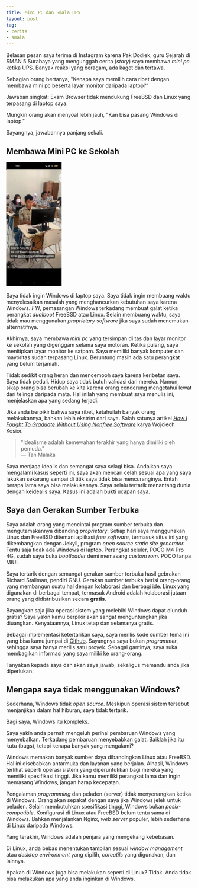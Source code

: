```yaml
---
title: Mini PC dan Smala UPS
layout: post
tag: 
- cerita
- smala
---
```


Belasan pesan saya terima di Instagram karena Pak Dodiek, guru Sejarah di SMAN 5 Surabaya yang mengunggah cerita (_story_) saya membawa _mini pc_ ketika UPS. Banyak reaksi yang beragam, ada kaget dan tertawa.

Sebagian orang bertanya, "Kenapa saya memilih cara ribet dengan membawa mini pc beserta layar monitor daripada laptop?"

Jawaban singkat: Exam Browser tidak mendukung FreeBSD dan Linux yang terpasang di laptop saya.

Mungkin orang akan menyoal lebih jauh, "Kan bisa pasang Windows di laptop."

Sayangnya, jawabannya panjang sekali.

## Membawa Mini PC ke Sekolah
<img style="max-width:150px" class="right" src="/media/smala-ups/smala-ups.jpg">

Saya tidak ingin Windows di laptop saya. Saya tidak ingin membuang waktu menyelesaikan masalah yang menghancurkan kebutuhan saya karena Windows. _FYI_, pemasangan Windows terkadang membuat galat ketika perangkat _dualboot_ FreeBSD atau Linux. Selain membuang waktu, saya tidak mau menggunakan _proprietary software_ jika saya sudah menemukan alternatifnya.

Akhirnya, saya membawa _mini pc_ yang tersimpan di tas dan layar monitor ke sekolah yang digenggam selama saya motoran. Ketika pulang, saya menitipkan layar monitor ke satpam. Saya memiliki banyak komputer dan mayoritas sudah terpasang Linux. Beruntung masih ada satu perangkat yang belum terjamah.

Tidak sedikit orang heran dan mencemooh saya karena keribetan saya. Saya tidak peduli. Hidup saya tidak butuh validasi dari mereka. Namun, sikap orang bisa berubah ke kita karena orang cenderung mengetahui lewat dari telinga daripada mata. Hal inilah yang membuat saya menulis ini, menjelaskan apa yang sedang terjadi.

Jika anda berpikir bahwa saya ribet, ketahuilah banyak orang melakukannya, bahkan lebih ekstrim dari saya. Salah satunya artikel [_How I Fought To Graduate Without Using Nonfree Software_](https://www.gnu.org/education/how-i-fought-to-graduate-without-using-non-free-software.en.html) karya Wojciech Kosior.

> "Idealisme adalah kemewahan terakhir yang hanya dimiliki oleh pemuda."<br>
>  ― Tan Malaka 

Saya menjaga idealis dan semangat saya selagi bisa.  Andaikan saya mengalami kasus seperti ini, saya akan mencari celah sesuai apa yang saya lakukan sekarang sampai di titik saya tidak bisa mencuranginya. Entah berapa lama saya bisa melakukannya. Saya selalu tertarik menantang dunia dengan keidealis saya. Kasus ini adalah bukti ucapan saya.

## Saya dan Gerakan Sumber Terbuka
Saya adalah orang yang mencintai program sumber terbuka dan mengutamakannya dibanding _proprietary_. Setiap hari saya menggunakan Linux dan FreeBSD ditemani aplikasi _free software_, termasuk situs ini yang dikembangkan dengan Jekyll, program _open source static site generator._ Tentu saja tidak ada Windows di laptop. Perangkat seluler, POCO M4 Pro 4G, sudah saya buka _bootloader_ demi memasang _custom rom_. POCO tanpa MIUI. 

Saya tertarik dengan semangat gerakan sumber terbuka hasil gebrakan Richard Stallman, pendiri GNU. Gerakan sumber terbuka berisi orang-orang yang membangun suatu hal dengan kolaborasi dan berbagi ide. Linux yang digunakan di berbagai tempat, termasuk Android adalah kolaborasi jutaan orang yang didistribusikan secara **gratis**.

Bayangkan saja jika operasi sistem yang melebihi Windows dapat diunduh gratis? Saya yakin kamu berpikir akan sangat menguntungkan jika diuangkan. Kenyataannya, Linux tetap dan selamanya gratis.

Sebagai implementasi ketertarikan saya, saya merilis kode sumber tema ini yang bisa kamu jumpai di [Github](https://github.com/al1r4d/aa). Sayangnya saya bukan _programmer_, sehingga saya hanya merilis satu proyek. Sebagai gantinya, saya suka membagikan informasi yang saya miliki ke orang-orang.

Tanyakan kepada saya dan akan saya jawab, sekaligus memandu anda jika diperlukan.

## Mengapa saya tidak menggunakan Windows?
Sederhana, Windows tidak _open source_. Meskipun operasi sistem tersebut menjanjikan dalam hal hiburan, saya tidak tertarik.

Bagi saya, Windows itu kompleks.

Saya yakin anda pernah mengeluh perihal pembaruan Windows yang menyebalkan. Terkadang pembaruan menyebabkan galat. Baiklah jika itu kutu (bugs), tetapi kenapa banyak yang mengalami?

Windows memakan banyak sumber daya dibandingkan Linux atau FreeBSD. Hal ini disebabkan antarmuka dan layanan yang berjalan. Alhasil, Windows terlihat seperti operasi sistem yang diperuntukkan bagi mereka yang memiliki spesifikasi tinggi. Jika kamu memiliki perangkat lama dan ingin memasang Windows, jangan harap kecepatan.

Pengalaman _programming_ dan peladen (server) tidak menyenangkan ketika di Windows. Orang akan sepakat dengan saya jika Windows jelek untuk peladen. Selain membutuhkan spesifikasi tinggi, Windows bukan _posix-compatible_. Konfigurasi di Linux atau FreeBSD belum tentu sama di Windows. Bahkan menjalankan Nginx, _web server_ populer, lebih sederhana di Linux daripada Windows.

Yang terakhir, Windows adalah penjara yang mengekang kebebasan.

Di Linux, anda bebas menentukan tampilan sesuai _window management_ atau _desktop environment_ yang dipilih, _coreutils_ yang digunakan, dan lainnya.

Apakah di Windows juga bisa melakukan seperti di Linux? Tidak. Anda tidak bisa melakukan apa yang anda inginkan di Windows. 
